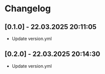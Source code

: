 # Changelog

## [0.1.0] - 22.03.2025 20:11:05

- Update version.yml

## [0.2.0] - 22.03.2025 20:14:30

- Update version.yml

